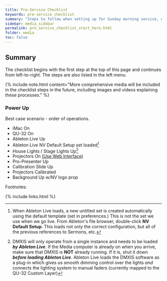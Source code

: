 ```yaml
---
title: Pre-Service Checklist
keywords: pre-service checklist
summary: "Steps to follow when setting up for Sunday morning service, or any other event that requires the same A/V services."
sidebar: media_sidebar
permalink: pre_service_checklist_start_here.html
folder: media
toc: false
---
```


## Summary

The checklist begins with the first step at the top of this page and continues from left-to-right.  The steps are also listed in the left menu.

{% include note.html content="More comprehensive media will be included in the checklist steps in the future, including images and videos explaining these processes." %}

### Power Up

Best case scenario - order of operations.

- iMac On
- QU-32 On
- Ableton Live Up
- Ableton Live NV Default Setup set loaded[^1]
- House Lights / Stage Lights Up[^2]
- Projectors On [(Use Web Interface)](https://github.com/NewValleyChurch/Infrastructure/wiki/Projectors)
- Pro-Presenter Up
- Calibration Slide Up
- Projectors Calibrated
- Background Up w/NV logo prop

Footnotes:

[^1]: When Ableton Live loads, a new untitled set is created automatically using the default template (set in preferences.)  This is not the set we use when we go live.  From Ableton's file browser, double-click **NV Default Setup**.  This loads not only the correct configuration, but all of the previous references to Sermons, etc.  

[^2]: DMXIS will only operate from a single instance and needs to be loaded _**by Ableton Live**_.  If the Media computer is already on when you arrive, make sure that DMXIS is **NOT** already running.  If it is, shut it down _**before loading Ableton Live**_. Ableton Live loads the DMXIS software as a plug-in which gives us smooth dimming control over the lights _and_ connects the lighting system to manual faders (currently mapped to the QU-32 Custom Layer)

{% include links.html %}
